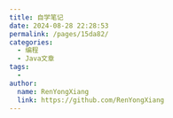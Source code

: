 ```yaml
---
title: 自学笔记
date: 2024-08-28 22:28:53
permalink: /pages/15da82/
categories:
  - 编程
  - Java文章
tags:
  - 
author: 
  name: RenYongXiang
  link: https://github.com/RenYongXiang
---
```

